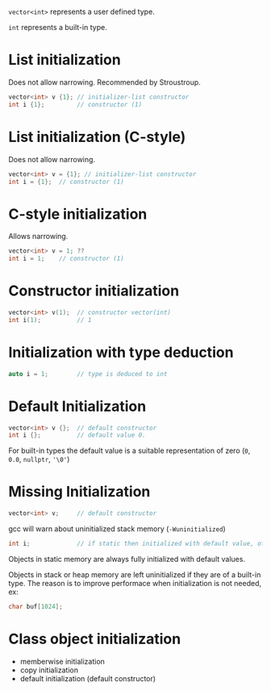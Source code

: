 `vector<int>` represents a user defined type.

`int` represents a built-in type.

# List initialization
Does not allow narrowing.
Recommended by Stroustroup.
```c++
vector<int> v {1}; // initializer-list constructor
int i {1}; 	       // constructor (1)
```
# List initialization (C-style)
Does not allow narrowing.
```c++
vector<int> v = {1}; // initializer-list constructor
int i = {1};  // constructor (1)
```

# C-style initialization
Allows narrowing.
```c++
vector<int> v = 1; ??
int i = 1;    // constructor (1)
```

# Constructor initialization
```c++
vector<int> v(1);  // constructor vector(int)
int i(1);          // 1
```

# Initialization with type deduction
```c++
auto i = 1;        // type is deduced to int
```
# Default Initialization
```c++
vector<int> v {};  // default constructor
int i {};          // default value 0.
```
For built-in types the default value is a suitable representation of zero (`0`, `0.0`, `nullptr`, `'\0'`) 

# Missing Initialization
```c++
vector<int> v;     // default constructor
```
gcc will warn about uninitialized stack memory (`-Wuninitialized`)
```c++
int i;             // if static then initialized with default value, otherwise uninitialized
```
Objects in static memory are always fully initialized with default values.

Objects in stack or heap memory are left uninitialized if they are of a built-in type. The reason is to improve performace when initialization is not needed, ex:
```c++
char buf[1024];
```

# Class object initialization
- memberwise initialization
- copy initialization
- default initialization (default constructor)
